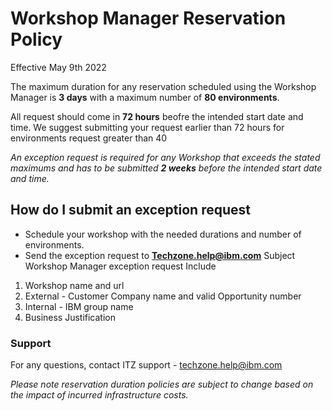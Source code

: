# Workshop Manager Reservation Policy

Effective May 9th 2022

The maximum duration for any reservation scheduled using the Workshop Manager is **3 days** with a maximum number of **80 environments**.

All request should come in **72 hours** beofre the intended start date and time. We suggest submitting your request earlier than 72 hours for environments request greater than 40 

_An exception request is required for any Workshop that exceeds the stated maximums and has to be submitted **2 weeks** before the intended start date and time._


## How do I submit an exception request
-  Schedule your workshop with the needed durations and number of environments.
-  Send the exception request to **Techzone.help@ibm.com**
  Subject Workshop Manager exception request
  Include
  1. Workshop name and url
  2. External - Customer Company name and valid Opportunity number
  3. Internal - IBM group name
  4. Business Justification

### Support

For any questions, contact ITZ support - techzone.help@ibm.com

_Please note reservation duration policies are subject to change based on the impact of incurred infrastructure costs._

  
